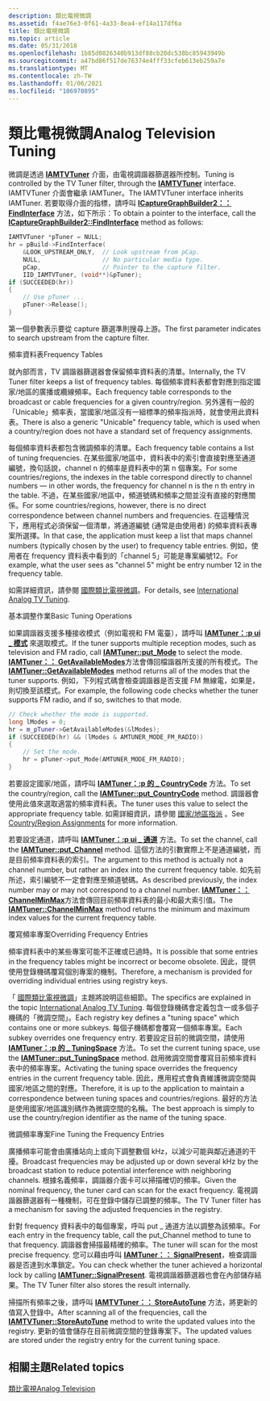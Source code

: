 ```yaml
---
description: 類比電視微調
ms.assetid: f4ae76e3-0f61-4a33-8ea4-ef14a117df6a
title: 類比電視微調
ms.topic: article
ms.date: 05/31/2018
ms.openlocfilehash: 1b85d0826340b913df88cb20dc538bc85943949b
ms.sourcegitcommit: a47bd86f517de76374e4fff33cfeb613eb259a7e
ms.translationtype: MT
ms.contentlocale: zh-TW
ms.lasthandoff: 01/06/2021
ms.locfileid: "106970895"
---
```

# <a name="analog-television-tuning"></a><span data-ttu-id="accce-103">類比電視微調</span><span class="sxs-lookup"><span data-stu-id="accce-103">Analog Television Tuning</span></span>

<span data-ttu-id="accce-104">微調是透過 [**IAMTVTuner**](/windows/desktop/api/Strmif/nn-strmif-iamtvtuner) 介面，由電視調諧器篩選器所控制。</span><span class="sxs-lookup"><span data-stu-id="accce-104">Tuning is controlled by the TV Tuner filter, through the [**IAMTVTuner**](/windows/desktop/api/Strmif/nn-strmif-iamtvtuner) interface.</span></span> <span data-ttu-id="accce-105">IAMTVTuner 介面會繼承 IAMTuner。</span><span class="sxs-lookup"><span data-stu-id="accce-105">The IAMTVTuner interface inherits IAMTuner.</span></span> <span data-ttu-id="accce-106">若要取得介面的指標，請呼叫 [**ICaptureGraphBuilder2：： FindInterface**](/windows/desktop/api/Strmif/nf-strmif-icapturegraphbuilder2-findinterface) 方法，如下所示：</span><span class="sxs-lookup"><span data-stu-id="accce-106">To obtain a pointer to the interface, call the [**ICaptureGraphBuilder2::FindInterface**](/windows/desktop/api/Strmif/nf-strmif-icapturegraphbuilder2-findinterface) method as follows:</span></span>


```C++
IAMTVTuner *pTuner = NULL;
hr = pBuild->FindInterface(
    &LOOK_UPSTREAM_ONLY,  // Look upstream from pCap.
    NULL,                 // No particular media type.
    pCap,                 // Pointer to the capture filter.
    IID_IAMTVTuner, (void**)&pTuner);
if (SUCCEEDED(hr))
{
    // Use pTuner ...
    pTuner->Release();
}
```



<span data-ttu-id="accce-107">第一個參數表示要從 capture 篩選準則搜尋上游。</span><span class="sxs-lookup"><span data-stu-id="accce-107">The first parameter indicates to search upstream from the capture filter.</span></span>

<span data-ttu-id="accce-108">頻率資料表</span><span class="sxs-lookup"><span data-stu-id="accce-108">Frequency Tables</span></span>

<span data-ttu-id="accce-109">就內部而言，TV 調諧器篩選器會保留頻率資料表的清單。</span><span class="sxs-lookup"><span data-stu-id="accce-109">Internally, the TV Tuner filter keeps a list of frequency tables.</span></span> <span data-ttu-id="accce-110">每個頻率資料表都會對應到指定國家/地區的廣播或纜線頻率。</span><span class="sxs-lookup"><span data-stu-id="accce-110">Each frequency table corresponds to the broadcast or cable frequencies for a given country/region.</span></span> <span data-ttu-id="accce-111">另外還有一般的「Unicable」頻率表，當國家/地區沒有一組標準的頻率指派時，就會使用此資料表。</span><span class="sxs-lookup"><span data-stu-id="accce-111">There is also a generic "Unicable" frequency table, which is used when a country/region does not have a standard set of frequency assignments.</span></span>

<span data-ttu-id="accce-112">每個頻率資料表都包含微調頻率的清單。</span><span class="sxs-lookup"><span data-stu-id="accce-112">Each frequency table contains a list of tuning frequencies.</span></span> <span data-ttu-id="accce-113">在某些國家/地區中，資料表中的索引會直接對應至通道編號，換句話說，channel n 的頻率是資料表中的第 n 個專案。</span><span class="sxs-lookup"><span data-stu-id="accce-113">For some countries/regions, the indexes in the table correspond directly to channel numbers — in other words, the frequency for channel n is the n th entry in the table.</span></span> <span data-ttu-id="accce-114">不過，在某些國家/地區中，頻道號碼和頻率之間並沒有直接的對應關係。</span><span class="sxs-lookup"><span data-stu-id="accce-114">For some countries/regions, however, there is no direct correspondence between channel numbers and frequencies.</span></span> <span data-ttu-id="accce-115">在這種情況下，應用程式必須保留一個清單，將通道編號 (通常是由使用者) 的頻率資料表專案所選擇。</span><span class="sxs-lookup"><span data-stu-id="accce-115">In that case, the application must keep a list that maps channel numbers (typically chosen by the user) to frequency table entries.</span></span> <span data-ttu-id="accce-116">例如，使用者在 frequency 資料表中看到的「channel 5」可能是專案編號12。</span><span class="sxs-lookup"><span data-stu-id="accce-116">For example, what the user sees as "channel 5" might be entry number 12 in the frequency table.</span></span>

<span data-ttu-id="accce-117">如需詳細資訊，請參閱 [國際類比電視微調](international-analog-tv-tuning.md)。</span><span class="sxs-lookup"><span data-stu-id="accce-117">For details, see [International Analog TV Tuning](international-analog-tv-tuning.md).</span></span>

<span data-ttu-id="accce-118">基本調整作業</span><span class="sxs-lookup"><span data-stu-id="accce-118">Basic Tuning Operations</span></span>

<span data-ttu-id="accce-119">如果調諧器支援多種接收模式（例如電視和 FM 電臺），請呼叫 [**IAMTuner：:p ui \_ 模式**](/windows/desktop/api/Strmif/nf-strmif-iamtuner-put_mode) 來選取模式。</span><span class="sxs-lookup"><span data-stu-id="accce-119">If the tuner supports multiple reception modes, such as television and FM radio, call [**IAMTuner::put\_Mode**](/windows/desktop/api/Strmif/nf-strmif-iamtuner-put_mode) to select the mode.</span></span> <span data-ttu-id="accce-120">[**IAMTuner：： GetAvailableModes**](/windows/desktop/api/Strmif/nf-strmif-iamtuner-getavailablemodes)方法會傳回檔諧器所支援的所有模式。</span><span class="sxs-lookup"><span data-stu-id="accce-120">The [**IAMTuner::GetAvailableModes**](/windows/desktop/api/Strmif/nf-strmif-iamtuner-getavailablemodes) method returns all of the modes that the tuner supports.</span></span> <span data-ttu-id="accce-121">例如，下列程式碼會檢查調諧器是否支援 FM 無線電，如果是，則切換至該模式。</span><span class="sxs-lookup"><span data-stu-id="accce-121">For example, the following code checks whether the tuner supports FM radio, and if so, switches to that mode.</span></span>


```C++
// Check whether the mode is supported.
long lModes = 0;
hr = m_pTuner->GetAvailableModes(&lModes);
if (SUCCEEDED(hr) && (lModes & AMTUNER_MODE_FM_RADIO))
{
    // Set the mode.
    hr = pTuner->put_Mode(AMTUNER_MODE_FM_RADIO);
}
```



<span data-ttu-id="accce-122">若要設定國家/地區，請呼叫 [**IAMTuner：:p 的 \_ CountryCode**](/windows/desktop/api/Strmif/nf-strmif-iamtuner-put_countrycode) 方法。</span><span class="sxs-lookup"><span data-stu-id="accce-122">To set the country/region, call the [**IAMTuner::put\_CountryCode**](/windows/desktop/api/Strmif/nf-strmif-iamtuner-put_countrycode) method.</span></span> <span data-ttu-id="accce-123">調諧器會使用此值來選取適當的頻率資料表。</span><span class="sxs-lookup"><span data-stu-id="accce-123">The tuner uses this value to select the appropriate frequency table.</span></span> <span data-ttu-id="accce-124">如需詳細資訊，請參閱 [國家/地區指派](country-region-assignments.md) 。</span><span class="sxs-lookup"><span data-stu-id="accce-124">See [Country/Region Assignments](country-region-assignments.md) for more information.</span></span>

<span data-ttu-id="accce-125">若要設定通道，請呼叫 [**IAMTuner：:p ui \_ 通道**](/windows/desktop/api/Strmif/nf-strmif-iamtuner-put_channel) 方法。</span><span class="sxs-lookup"><span data-stu-id="accce-125">To set the channel, call the [**IAMTuner::put\_Channel**](/windows/desktop/api/Strmif/nf-strmif-iamtuner-put_channel) method.</span></span> <span data-ttu-id="accce-126">這個方法的引數實際上不是通道編號，而是目前頻率資料表的索引。</span><span class="sxs-lookup"><span data-stu-id="accce-126">The argument to this method is actually not a channel number, but rather an index into the current frequency table.</span></span> <span data-ttu-id="accce-127">如先前所述，索引編號不一定會對應至頻道號碼。</span><span class="sxs-lookup"><span data-stu-id="accce-127">As described previously, the index number may or may not correspond to a channel number.</span></span> <span data-ttu-id="accce-128">[**IAMTuner：： ChannelMinMax**](/windows/desktop/api/Strmif/nf-strmif-iamtuner-channelminmax)方法會傳回目前頻率資料表的最小和最大索引值。</span><span class="sxs-lookup"><span data-stu-id="accce-128">The [**IAMTuner::ChannelMinMax**](/windows/desktop/api/Strmif/nf-strmif-iamtuner-channelminmax) method returns the minimum and maximum index values for the current frequency table.</span></span>

<span data-ttu-id="accce-129">覆寫頻率專案</span><span class="sxs-lookup"><span data-stu-id="accce-129">Overriding Frequency Entries</span></span>

<span data-ttu-id="accce-130">頻率資料表中的某些專案可能不正確或已過時。</span><span class="sxs-lookup"><span data-stu-id="accce-130">It is possible that some entries in the frequency tables might be incorrect or become obsolete.</span></span> <span data-ttu-id="accce-131">因此，提供使用登錄機碼覆寫個別專案的機制。</span><span class="sxs-lookup"><span data-stu-id="accce-131">Therefore, a mechanism is provided for overriding individual entries using registry keys.</span></span>

<span data-ttu-id="accce-132">「 [國際類比電視微調](international-analog-tv-tuning.md)」主題將說明這些細節。</span><span class="sxs-lookup"><span data-stu-id="accce-132">The specifics are explained in the topic [International Analog TV Tuning](international-analog-tv-tuning.md).</span></span> <span data-ttu-id="accce-133">每個登錄機碼會定義包含一或多個子機碼的「微調空間」。</span><span class="sxs-lookup"><span data-stu-id="accce-133">Each registry key defines a "tuning space" which contains one or more subkeys.</span></span> <span data-ttu-id="accce-134">每個子機碼都會覆寫一個頻率專案。</span><span class="sxs-lookup"><span data-stu-id="accce-134">Each subkey overrides one frequency entry.</span></span> <span data-ttu-id="accce-135">若要設定目前的微調空間，請使用 [**IAMTuner：:p 的 \_ TuningSpace**](/windows/desktop/api/Strmif/nf-strmif-iamtuner-put_tuningspace) 方法。</span><span class="sxs-lookup"><span data-stu-id="accce-135">To set the current tuning space, use the [**IAMTuner::put\_TuningSpace**](/windows/desktop/api/Strmif/nf-strmif-iamtuner-put_tuningspace) method.</span></span> <span data-ttu-id="accce-136">啟用微調空間會覆寫目前頻率資料表中的頻率專案。</span><span class="sxs-lookup"><span data-stu-id="accce-136">Activating the tuning space overrides the frequency entries in the current frequency table.</span></span> <span data-ttu-id="accce-137">因此，應用程式會負責維護微調空間與國家/地區之間的對應。</span><span class="sxs-lookup"><span data-stu-id="accce-137">Therefore, it is up to the application to maintain a correspondence between tuning spaces and countries/regions.</span></span> <span data-ttu-id="accce-138">最好的方法是使用國家/地區識別碼作為微調空間的名稱。</span><span class="sxs-lookup"><span data-stu-id="accce-138">The best approach is simply to use the country/region identifier as the name of the tuning space.</span></span>

<span data-ttu-id="accce-139">微調頻率專案</span><span class="sxs-lookup"><span data-stu-id="accce-139">Fine Tuning the Frequency Entries</span></span>

<span data-ttu-id="accce-140">廣播頻率可能會由廣播站向上或向下調整數個 kHz，以減少可能與鄰近通道的干擾。</span><span class="sxs-lookup"><span data-stu-id="accce-140">Broadcast frequencies may be adjusted up or down several kHz by the broadcast station to reduce potential interference with neighboring channels.</span></span> <span data-ttu-id="accce-141">根據名義頻率，調諧器介面卡可以掃描確切的頻率。</span><span class="sxs-lookup"><span data-stu-id="accce-141">Given the nominal frequency, the tuner card can scan for the exact frequency.</span></span> <span data-ttu-id="accce-142">電視調諧器篩選器有一種機制，可在登錄中儲存已調整的頻率。</span><span class="sxs-lookup"><span data-stu-id="accce-142">The TV Tuner filter has a mechanism for saving the adjusted frequencies in the registry.</span></span>

<span data-ttu-id="accce-143">針對 frequency 資料表中的每個專案，呼叫 put \_ 通道方法以調整為該頻率。</span><span class="sxs-lookup"><span data-stu-id="accce-143">For each entry in the frequency table, call the put\_Channel method to tune to that frequency.</span></span> <span data-ttu-id="accce-144">調諧器會掃描最精確的頻率。</span><span class="sxs-lookup"><span data-stu-id="accce-144">The tuner will scan for the most precise frequency.</span></span> <span data-ttu-id="accce-145">您可以藉由呼叫 [**IAMTuner：： SignalPresent**](/windows/desktop/api/Strmif/nf-strmif-iamtuner-signalpresent)，檢查調諧器是否達到水準鎖定。</span><span class="sxs-lookup"><span data-stu-id="accce-145">You can check whether the tuner achieved a horizontal lock by calling [**IAMTuner::SignalPresent**](/windows/desktop/api/Strmif/nf-strmif-iamtuner-signalpresent).</span></span> <span data-ttu-id="accce-146">電視調諧器篩選器也會在內部儲存結果。</span><span class="sxs-lookup"><span data-stu-id="accce-146">The TV Tuner filter also stores the result internally.</span></span>

<span data-ttu-id="accce-147">掃描所有頻率之後，請呼叫 [**IAMTVTuner：： StoreAutoTune**](/windows/desktop/api/Strmif/nf-strmif-iamtvtuner-storeautotune) 方法，將更新的值寫入登錄中。</span><span class="sxs-lookup"><span data-stu-id="accce-147">After scanning all of the frequencies, call the [**IAMTVTuner::StoreAutoTune**](/windows/desktop/api/Strmif/nf-strmif-iamtvtuner-storeautotune) method to write the updated values into the registry.</span></span> <span data-ttu-id="accce-148">更新的值會儲存在目前微調空間的登錄專案下。</span><span class="sxs-lookup"><span data-stu-id="accce-148">The updated values are stored under the registry entry for the current tuning space.</span></span>

## <a name="related-topics"></a><span data-ttu-id="accce-149">相關主題</span><span class="sxs-lookup"><span data-stu-id="accce-149">Related topics</span></span>

<dl> <dt>

[<span data-ttu-id="accce-150">類比電視</span><span class="sxs-lookup"><span data-stu-id="accce-150">Analog Television</span></span>](analog-television.md)
</dt> </dl>

 

 



